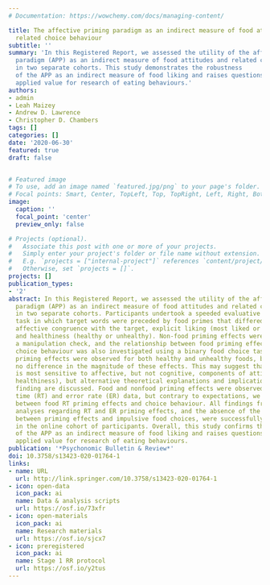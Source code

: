 ```yaml
---
# Documentation: https://wowchemy.com/docs/managing-content/

title: The affective priming paradigm as an indirect measure of food attitudes and
  related choice behaviour
subtitle: ''
summary: 'In this Registered Report, we assessed the utility of the affective priming
  paradigm (APP) as an indirect measure of food attitudes and related choice behaviour
  in two separate cohorts. This study demonstrates the robustness
  of the APP as an indirect measure of food liking and raises questions about its
  applied value for research of eating behaviours.'
authors:
- admin
- Leah Maizey
- Andrew D. Lawrence
- Christopher D. Chambers
tags: []
categories: []
date: '2020-06-30'
featured: true
draft: false


# Featured image
# To use, add an image named `featured.jpg/png` to your page's folder.
# Focal points: Smart, Center, TopLeft, Top, TopRight, Left, Right, BottomLeft, Bottom, BottomRight.
image:
  caption: ''
  focal_point: 'center'
  preview_only: false

# Projects (optional).
#   Associate this post with one or more of your projects.
#   Simply enter your project's folder or file name without extension.
#   E.g. `projects = ["internal-project"]` references `content/project/deep-learning/index.md`.
#   Otherwise, set `projects = []`.
projects: []
publication_types:
- '2'
abstract: In this Registered Report, we assessed the utility of the affective priming
  paradigm (APP) as an indirect measure of food attitudes and related choice behaviour
  in two separate cohorts. Participants undertook a speeded evaluative categorization
  task in which target words were preceded by food primes that differed in terms of
  affective congruence with the target, explicit liking (most liked or least liked),
  and healthiness (healthy or unhealthy). Non-food priming effects were tested as
  a manipulation check, and the relationship between food priming effects and impulsive
  choice behaviour was also investigated using a binary food choice task. As predicted,
  priming effects were observed for both healthy and unhealthy foods, but there was
  no difference in the magnitude of these effects. This may suggest that the paradigm
  is most sensitive to affective, but not cognitive, components of attitudes (i.e.,
  healthiness), but alternative theoretical explanations and implications of this
  finding are discussed. Food and nonfood priming effects were observed in both reaction
  time (RT) and error rate (ER) data, but contrary to expectations, we found no association
  between food RT priming effects and choice behaviour. All findings from confirmatory
  analyses regarding RT and ER priming effects, and the absence of the expected correlations
  between priming effects and impulsive food choices, were successfully replicated
  in the online cohort of participants. Overall, this study confirms the robustness
  of the APP as an indirect measure of food liking and raises questions about its
  applied value for research of eating behaviours.
publication: '*Psychonomic Bulletin & Review*'
doi: 10.3758/s13423-020-01764-1
links:
- name: URL
  url: http://link.springer.com/10.3758/s13423-020-01764-1
- icon: open-data
  icon_pack: ai
  name: Data & analysis scripts
  url: https://osf.io/73xfr
- icon: open-materials
  icon_pack: ai
  name: Research materials
  url: https://osf.io/sjcx7
- icon: preregistered
  icon_pack: ai
  name: Stage 1 RR protocol
  url: https://osf.io/y2tus
---
```


